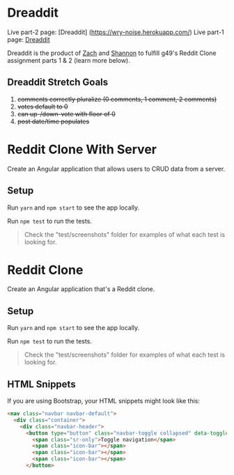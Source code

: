 # Dreaddit
Live part-2 page: [Dreaddit] (https://wry-noise.herokuapp.com/) 
Live part-1 page: [Dreaddit](http://wry-noise.surge.sh/)

Dreaddit is the product of [Zach](https://github.com/zpassarelli) and [Shannon](https://github.com/senbenito) to fulfill g49's Reddit Clone assignment parts 1 & 2 (learn more below).

## Dreaddit Stretch Goals
1. ~~comments correctly pluralize (0 comments, 1 comment, 2 comments)~~
2. ~~votes default to 0~~
3. ~~can up-/down-vote with floor of 0~~
4. ~~post date/time populates~~

# Reddit Clone With Server

Create an Angular application that allows users to CRUD data from a server.

## Setup

Run `yarn` and `npm start` to see the app locally.

Run `npm test` to run the tests.

> Check the "test/screenshots" folder for examples of what each test is looking for.

# Reddit Clone

Create an Angular application that's a Reddit clone.

## Setup

Run `yarn` and `npm start` to see the app locally.

Run `npm test` to run the tests.

> Check the "test/screenshots" folder for examples of what each test is looking for.


## HTML Snippets

If you are using Bootstrap, your HTML snippets might look like this:

```html
<nav class="navbar navbar-default">
  <div class="container">
    <div class="navbar-header">
      <button type="button" class="navbar-toggle collapsed" data-toggle="collapse" data-target="#bs-example-navbar-collapse-1" aria-expanded="false">
        <span class="sr-only">Toggle navigation</span>
        <span class="icon-bar"></span>
        <span class="icon-bar"></span>
        <span class="icon-bar"></span>
      </button>
